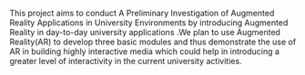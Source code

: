 This project aims to conduct A Preliminary Investigation of Augmented Reality Applications in University Environments by introducing Augmented Reality in day-to-day university applications .We plan to use Augmented Reality(AR) to develop three basic modules and thus demonstrate the use of AR in building highly interactive media which could help in introducing a greater level of interactivity in the current university activities.